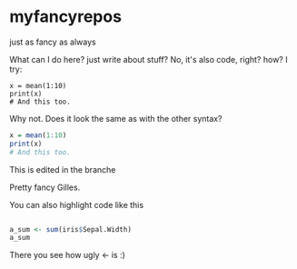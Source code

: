 # myfancyrepos
just as fancy as always

What can I do here? 
just write about stuff? No, it's also code, right? how? I try:

    x = mean(1:10)
    print(x)
    # And this too.
  
Why not. Does it look the same as with the other syntax?
```r
x = mean(1:10)
print(x)
# And this too.

```



This is edited in the branche


Pretty fancy Gilles.

You can also highlight code like this

```r

a_sum <- sum(iris$Sepal.Width)
a_sum

```

There you see how ugly <- is :)

